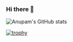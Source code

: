 ### Hi there 👋

![Anupam's GitHub stats](https://github-readme-stats.vercel.app/api?username=anupam2020&count_private=true&show_icons=true)

[![trophy](https://github-profile-trophy.vercel.app/?username=anupam2020&title=Commits,Repositories)](https://github.com/ryo-ma/github-profile-trophy)
